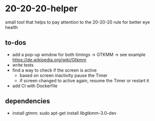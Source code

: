 # 20-20-20-helper
small tool that helps to pay attention to the 20-20-20 rule for better eye health


##  to-dos
- add a pop-up window for both timings -> GTKMM
  -> see example https://de.wikipedia.org/wiki/Gtkmm
- write tests
- find a way to check if the screen is active
	- based on screen inactivity pause the Timer
	- if screen changed to active again, resume the Timer or restart it
- add CI with Dockerfile

## dependencies
- install gtmm: sudo apt-get install libgtkmm-3.0-dev
